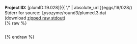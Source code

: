 **Project ID:** [plumID:19.028]({{ '/' | absolute_url }}eggs/19/028/)  
Stderr for source:  Lysozyme/round3/plumed.3.dat   
(download [zipped raw stdout](plumed.3.dat.plumed.stdout.txt.zip))  
{% raw %}
<pre>
</pre>
{% endraw %}
